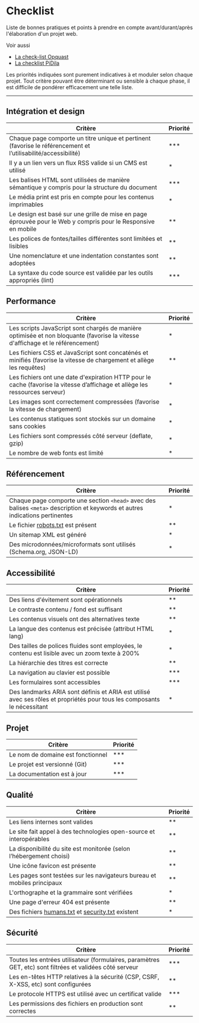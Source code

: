 
# Checklist

Liste de bonnes pratiques et points à prendre en compte avant/durant/après l'élaboration d'un projet web.

Voir aussi

- [La check-list Opquast](https://checklists.opquast.com/fr/assurance-qualite-web/)
- [La checklist PiDila](https://design.numerique.gouv.fr/outils/checklist-pidila/)

Les priorités indiquées sont purement indicatives à et moduler selon chaque projet. Tout critère pouvant être déterminant ou sensible à chaque phase, il est difficile de pondérer efficacement une telle liste.

___

## Intégration et design

| Critère | Priorité |
| ------------- | ------------- |
| Chaque page comporte un titre unique et pertinent (favorise le référencement et l’utilisabilité/accessibilité) | *** |
| Il y a un lien vers un flux RSS valide si un CMS est utilisé | * |
| Les balises HTML sont utilisées de manière sémantique y compris pour la structure du document | *** |
| Le média print est pris en compte pour les contenus imprimables | * |
| Le design est basé sur une grille de mise en page éprouvée pour le Web y compris pour le Responsive en mobile | ** |
| Les polices de fontes/tailles différentes sont limitées et lisibles | ** |
| Une nomenclature et une indentation constantes sont adoptées | ** |
| La syntaxe du code source est validée par les outils appropriés (lint) | *** |

## Performance

| Critère | Priorité |
| ------------- | ------------- |
| Les scripts JavaScript sont chargés de manière optimisée et non bloquante (favorise la vitesse d'affichage et le référencement) | * |
| Les fichiers CSS et JavaScript sont concaténés et minifiés (favorise la vitesse de chargement et allège les requêtes) | ** |
| Les fichiers ont une date d'expiration HTTP pour le cache (favorise la vitesse d’affichage et allège les ressources serveur) | * |
| Les images sont correctement compressées (favorise la vitesse de chargement) | * |
| Les contenus statiques sont stockés sur un domaine sans cookies | * |
| Les fichiers sont compressés côté serveur (deflate, gzip) | * |
| Le nombre de web fonts est limité | * |

## Référencement

| Critère | Priorité |
| ------------- | ------------- |
| Chaque page comporte une section `<head>` avec des balises `<meta>` description et keywords et autres indications pertinentes | * |
| Le fichier [robots.txt](https://fr.wikipedia.org/wiki/Protocole_d%27exclusion_des_robots) est présent | ** |
| Un sitemap XML est généré | * |
| Des microdonnées/microformats sont utilisés (Schema.org, JSON-LD) | * |

## Accessibilité

| Critère | Priorité |
| ------------- | ------------- |
| Des liens d'évitement sont opérationnels | ** |
| Le contraste contenu / fond est suffisant | ** |
| Les contenus visuels ont des alternatives texte | ** |
| La langue des contenus est précisée (attribut HTML lang) | * |
| Des tailles de polices fluides sont employées, le contenu est lisible avec un zoom texte à 200% | * |
| La hiérarchie des titres est correcte | ** |
| La navigation au clavier est possible | *** |
| Les formulaires sont accessibles | *** |
| Des landmarks ARIA sont définis et ARIA est utilisé avec ses rôles et propriétés pour tous les composants le nécessitant | * |

## Projet

| Critère | Priorité |
| ------------- | ------------- |
| Le nom de domaine est fonctionnel | *** |
| Le projet est versionné (Git) | *** |
| La documentation est à jour | *** |

## Qualité

| Critère | Priorité |
| ------------- | ------------- |
| Les liens internes sont valides | ** |
| Le site fait appel à des technologies open-source et interopérables | ** |
| La disponibilité du site est monitorée (selon l’hébergement choisi) | ** |
| Une icône favicon est présente | ** |
| Les pages sont testées sur les navigateurs bureau et mobiles principaux | ** |
| L'orthographe et la grammaire sont vérifiées | * |
| Une page d'erreur 404 est présente | ** |
| Des fichiers [humans.txt](https://fr.wikipedia.org/wiki/Humans.txt) et [security.txt](https://fr.wikipedia.org/wiki/Security.txt) existent | * |

## Sécurité

| Critère | Priorité |
| ------------- | ------------- |
| Toutes les entrées utilisateur (formulaires, paramètres GET, etc) sont filtrées et validées côté serveur | *** |
| Les en-têtes HTTP relatives à la sécurité (CSP, CSRF, X-XSS, etc) sont configurées | ** |
| Le protocole HTTPS est utilisé avec un certificat valide | *** |
| Les permissions des fichiers en production sont correctes | ** |
